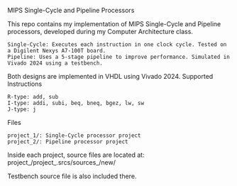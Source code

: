 MIPS Single-Cycle and Pipeline Processors

This repo contains my implementation of MIPS Single-Cycle and Pipeline processors, developed during my Computer Architecture class.

    Single-Cycle: Executes each instruction in one clock cycle. Tested on a Digilent Nexys A7-100T board.
    Pipeline: Uses a 5-stage pipeline to improve performance. Simulated in Vivado 2024 using a testbench.

Both designs are implemented in VHDL using Vivado 2024.
Supported Instructions

    R-type: add, sub
    I-type: addi, subi, beq, bneq, bgez, lw, sw
    J-type: j

Files

    project_1/: Single-Cycle processor project
    project_2/: Pipeline processor project

Inside each project, source files are located at:
project_<number>/project_<number>.srcs/sources_<number>/new/

Testbench source file is also included there.
